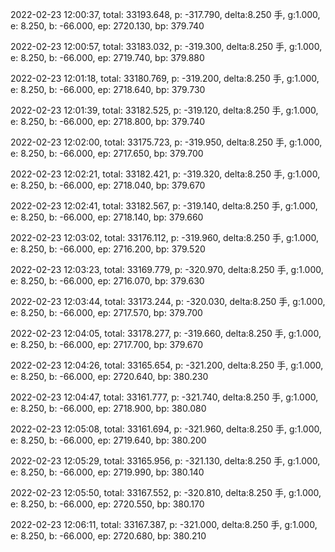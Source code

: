 2022-02-23 12:00:37, total: 33193.648, p: -317.790, delta:8.250 手, g:1.000, e: 8.250, b: -66.000, ep: 2720.130, bp: 379.740

2022-02-23 12:00:57, total: 33183.032, p: -319.300, delta:8.250 手, g:1.000, e: 8.250, b: -66.000, ep: 2719.740, bp: 379.880

2022-02-23 12:01:18, total: 33180.769, p: -319.200, delta:8.250 手, g:1.000, e: 8.250, b: -66.000, ep: 2718.640, bp: 379.730

2022-02-23 12:01:39, total: 33182.525, p: -319.120, delta:8.250 手, g:1.000, e: 8.250, b: -66.000, ep: 2718.800, bp: 379.740

2022-02-23 12:02:00, total: 33175.723, p: -319.950, delta:8.250 手, g:1.000, e: 8.250, b: -66.000, ep: 2717.650, bp: 379.700

2022-02-23 12:02:21, total: 33182.421, p: -319.320, delta:8.250 手, g:1.000, e: 8.250, b: -66.000, ep: 2718.040, bp: 379.670

2022-02-23 12:02:41, total: 33182.567, p: -319.140, delta:8.250 手, g:1.000, e: 8.250, b: -66.000, ep: 2718.140, bp: 379.660

2022-02-23 12:03:02, total: 33176.112, p: -319.960, delta:8.250 手, g:1.000, e: 8.250, b: -66.000, ep: 2716.200, bp: 379.520

2022-02-23 12:03:23, total: 33169.779, p: -320.970, delta:8.250 手, g:1.000, e: 8.250, b: -66.000, ep: 2716.070, bp: 379.630

2022-02-23 12:03:44, total: 33173.244, p: -320.030, delta:8.250 手, g:1.000, e: 8.250, b: -66.000, ep: 2717.570, bp: 379.700

2022-02-23 12:04:05, total: 33178.277, p: -319.660, delta:8.250 手, g:1.000, e: 8.250, b: -66.000, ep: 2717.700, bp: 379.670

2022-02-23 12:04:26, total: 33165.654, p: -321.200, delta:8.250 手, g:1.000, e: 8.250, b: -66.000, ep: 2720.640, bp: 380.230

2022-02-23 12:04:47, total: 33161.777, p: -321.740, delta:8.250 手, g:1.000, e: 8.250, b: -66.000, ep: 2718.900, bp: 380.080

2022-02-23 12:05:08, total: 33161.694, p: -321.960, delta:8.250 手, g:1.000, e: 8.250, b: -66.000, ep: 2719.640, bp: 380.200

2022-02-23 12:05:29, total: 33165.956, p: -321.130, delta:8.250 手, g:1.000, e: 8.250, b: -66.000, ep: 2719.990, bp: 380.140

2022-02-23 12:05:50, total: 33167.552, p: -320.810, delta:8.250 手, g:1.000, e: 8.250, b: -66.000, ep: 2720.550, bp: 380.170

2022-02-23 12:06:11, total: 33167.387, p: -321.000, delta:8.250 手, g:1.000, e: 8.250, b: -66.000, ep: 2720.680, bp: 380.210